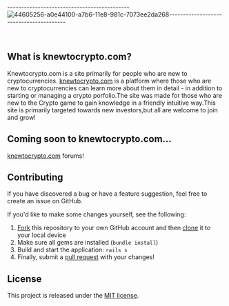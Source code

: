 

--------------------------------------------![44605256-a0e44100-a7b6-11e8-981c-7073ee2da268](https://user-images.githubusercontent.com/19755484/45977562-00cd4200-c018-11e8-92a9-d2796513ec5e.png)----------------------------------------








<br>






## What is knewtocrypto.com?
Knewtocrypto.com is a site primarily for people who are new to cryptocurrencies.
[knewtocrypto.com](http://knewtocrypto.com) is a platform where those who are new to cryptocurrencies can learn more about them in detail - in addition to starting or managing a crypto porfolio.The site was made for those who are new to the Crypto game to gain knowledge in a friendly intuitive way.This site is primarily targeted towards new investors,but all are welcome to join and grow!

## Coming soon to knewtocrypto.com...
[knewtocrypto.com](http://knewtocrypto.com) forums!

## Contributing

If you have discovered a bug or have a feature suggestion, feel free to create an issue on GitHub.

If you'd like to make some changes yourself, see the following:
1. [Fork](https://help.github.com/articles/fork-a-repo/) this repository to your own GitHub account and then [clone](https://help.github.com/articles/cloning-a-repository/) it to your local device
2. Make sure all gems are installed (`bundle install`)
3. Build and start the application: `rails s`
4. Finally, submit a [pull request](https://help.github.com/articles/creating-a-pull-request-from-a-fork/) with your changes!


## License

This project is released under the [MIT license](LICENSE).
